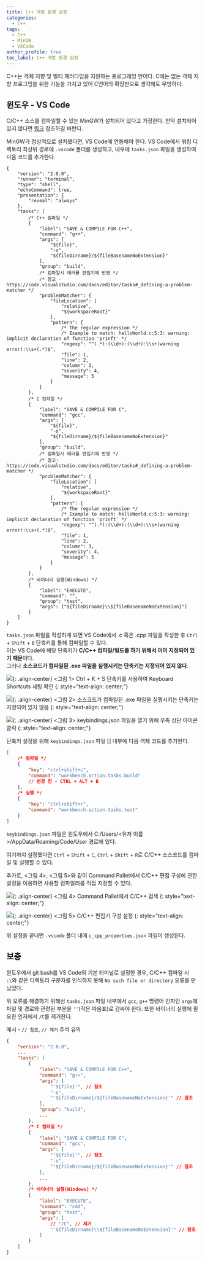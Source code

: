 ```yaml
---
title: C++ 개발 환경 설정
categories:
  - C++
tags:
  - C++
  - MinGW
  - VSCode
author_profile: true
toc_label: C++ 개발 환경 설정
---
```

C++는 객체 지향 및 멀티 패러다임을 지원하는 프로그래밍 언어다. C에는 없는 객체 지향 프로그밍을 위한 기능을 가지고 있어 C언어의 확장판으로 생각해도 무방하다.

## 윈도우 - VS Code
C/C++ 소스를 컴파일할 수 있는 MinGW가 설치되어 있다고 가정한다. 만약 설치되어있지 않다면 [링크](https://drmaemi.github.io/tools/mingw/installation) 참조하길 바란다.

MinGW가 정상적으로 설치됐다면, VS Code에 연동해야 한다. VS Code에서 워킹 디렉토리 최상위 경로에 `.vscode` 폴더를 생성하고, 내부에 `tasks.json` 파일을 생성하여 다음 코드를 추가한다.
```json:/.vscode/tasks.json:lineons
{
    "version": "2.0.0",
    "runner": "terminal",
    "type": "shell",
    "echoCommand": true,
    "presentation": {
        "reveal": "always"
    },
    "tasks": [
        /* C++ 컴파일 */
        {
            "label": "SAVE & COMPILE FOR C++",
            "command": "g++",
            "args": [
                "${file}",
                "-o",
                "${fileDirname}/${fileBasenameNoExtension}"
            ],
            "group": "build",
            /* 컴파일시 에러를 편집기에 반영 */
            /* 참고 - https://code.visualstudio.com/docs/editor/tasks#_defining-a-problem-matcher */
            "problemMatcher": {
                "fileLocation": [
                    "relative",
                    "${workspaceRoot}"
                ],
                "pattern": {
                    /* The regular expression */
                    /* Example to match: helloWorld.c:5:3: warning: implicit declaration of function 'prinft' */
                    "regexp": "^(.*):(\\d+):(\\d+):\\s+(warning error):\\s+(.*)$",
                    "file": 1,
                    "line": 2,
                    "column": 3,
                    "severity": 4,
                    "message": 5
                }
            }
        },
        /* C 컴파일 */
        {
            "label": "SAVE & COMPILE FOR C",
            "command": "gcc",
            "args": [
                "${file}",
                "-o",
                "${fileDirname}/${fileBasenameNoExtension}"
            ],
            "group": "build",
            /* 컴파일시 에러를 편집기에 반영 */
            /* 참고:   https://code.visualstudio.com/docs/editor/tasks#_defining-a-problem-matcher */
            "problemMatcher": {
                "fileLocation": [
                    "relative",
                    "${workspaceRoot}"
                ],
                "pattern": {
                    /* The regular expression */
                    /* Example to match: helloWorld.c:5:3: warning: implicit declaration of function 'prinft' */
                    "regexp": "^(.*):(\\d+):(\\d+):\\s+(warning error):\\s+(.*)$",
                    "file": 1,
                    "line": 2,
                    "column": 3,
                    "severity": 4,
                    "message": 5
                }
            }
        },
        /* 바이너리 실행(Windows) */
        {
            "label": "EXECUTE",
            "command": "",
            "group": "test",
            "args": ["${fileDirname}\\${fileBasenameNoExtension}"]
        }
    ]
}
```

`tasks.json` 파일을 작성하게 되면 VS Code에서 .c 혹은 .cpp 파일을 작성한 후 `Ctrl` + `Shift` + `B` 단축키를 통해 컴파일할 수 있다.<br>
이는 VS Code에 해당 단축키가 **C/C++ 컴파일/빌드를 하기 위해서 이미 지정되어 있기 때문**이다.<br>
그러나 **소스코드가 컴파일된 .exe 파일을 실행시키는 단축키는 지정되어 있지 않다**.

![](https://drive.google.com/uc?export=view&id=1mrLEAfc20Nn1JXOon9Jsfq7VShyFJRdf){: .align-center}
<그림 1> Ctrl + K + S 단축키를 사용하여 Keyboard Shortcuts 세팅 확인
{: style="text-align: center;"}

![](https://drive.google.com/uc?export=view&id=1EGpvvz5hgq0RqctXWA7yGxzFqAEnyznd){: .align-center}
<그림 2> 소스코드가 컴파일된 .exe 파일을 실행시키는 단축키는 지정되어 있지 않음
{: style="text-align: center;"}

![](https://drive.google.com/uc?export=view&id=1Z9MxCDxhQ4ETj1cPgCP937_qD-i4bN54){: .align-center}
<그림 3> keybindings.json 파일을 열기 위해 우측 상단 아이콘 클릭
{: style="text-align: center;"}

단축키 설정을 위해 `keybindings.json` 파일 [] 내부에 다음 객체 코드를 추가한다.
```json:keybindings.json
[
    /* 컴파일 */
    {
        "key": "ctrl+shift+c",
        "command": "workbench.action.tasks.build"
        // 변경 전 - CTRL + ALT + B
    },
    /* 실행 */
    {
        "key": "ctrl+shift+r",
        "command": "workbench.action.tasks.test"
    }
]
```
`keybindings.json` 파일은 윈도우에서 C:/Users/<유저 이름>/AppData/Roaming/Code/User 경로에 있다.

여기까지 설정했다면 `Ctrl` + `Shift` + `C`, `Ctrl` + `Shift` + `R`로 C/C++ 소스코드를 컴파일 및 실행할 수 있다.

추가로, <그림 4>, <그림 5>와 같이 Command Pallet에서 C/C++ 편집 구성에 관한 설정을 이용하면 사용할 컴파일러를 직접 지정할 수 있다.

![](https://drive.google.com/uc?export=view&id=1q3JGoEooqxTehXovPth3sk0cqQ9YHZhk){: .align-center}
<그림 4> Command Pallet에서 C/C++ 검색
{: style="text-align: center;"}

![](https://drive.google.com/uc?export=view&id=1KPISD7dwI-xIFfgel5ccbv7VOoBLypkw){: .align-center}
<그림 5> C/C++ 편집기 구성 설정
{: style="text-align: center;"}

위 설정을 끝내면 `.vscode` 폴더 내에 `c_cpp_properties.json` 파일이 생성된다.

## 보충
윈도우에서 git bash를 VS Code의 기본 터미널로 설정한 경우, C/C++ 컴파일 시 `:\`와 같은 디렉토리 구분자를 인식하지 못해 `No such file or directory` 오류를 만났었다.

위 오류를 해결하기 위해선 `tasks.json` 파일 내부에서 `gcc`, `g++` 명령어 인자인 `args`에 파일 및 경로와 관련된 부분을 `''`(작은 따옴표)로 감싸야 한다. 또한 바이너리 실행에 필요한 인자에서 `/C`를 제거한다.

예시 - `// 참조`, `// 제거` 주석 유의
```json:/.vscode/tasks.json
{
    "version": "2.0.0",
    ...
    "tasks": [
        {
            "label": "SAVE & COMPILE FOR C++",
            "command": "g++",
            "args": [
                "'${file}'", // 참조
                "-o",
                "'${fileDirname}/${fileBasenameNoExtension}'" // 참조
            ],
            "group": "build",
            ...
        },
        /* C 컴파일 */
        {
            "label": "SAVE & COMPILE FOR C",
            "command": "gcc",
            "args": [
                "'${file}'", // 참조
                "-o",
                "'${fileDirname}/${fileBasenameNoExtension}'" // 참조
            ],
            ...
        },
        /* 바이너리 실행(Windows) */
        {
            "label": "EXECUTE",
            "command": "cmd",
            "group": "test",
            "args": [
                // "/C", // 제거
                "'${fileDirname}\\${fileBasenameNoExtension}'" // 참조
            ]
        }
    ]
}
```